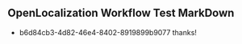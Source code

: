 ## OpenLocalization Workflow Test MarkDown
* b6d84cb3-4d82-46e4-8402-8919899b9077 thanks!

<!--HONumber=Oct16_HO4-->


